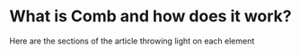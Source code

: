 # What is Comb and how does it work?

Here are the sections of the article throwing light on each element
